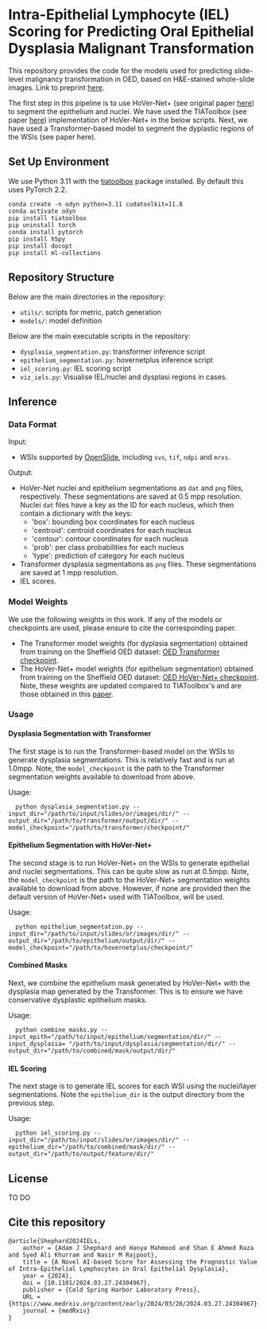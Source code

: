 # Intra-Epithelial Lymphocyte (IEL) Scoring for Predicting Oral Epithelial Dysplasia Malignant Transformation

This repository provides the code for the models used for predicting slide-level malignancy transformation in OED, based on H&E-stained whole-slide images. Link to preprint [here](https://www.medrxiv.org/content/10.1101/2024.03.27.24304967v1).

The first step in this pipeline is to use HoVer-Net+ (see original paper [here](https://openaccess.thecvf.com/content/ICCV2021W/CDPath/html/Shephard_Simultaneous_Nuclear_Instance_and_Layer_Segmentation_in_Oral_Epithelial_Dysplasia_ICCVW_2021_paper.html)) to segment the epithelium and nuclei. We have used the TIAToolbox (see paper [here](https://www.nature.com/articles/s43856-022-00186-5)) implementation of HoVer-Net+ in the below scripts. Next, we have used a Transformer-based model to segment the dyplastic regions of the WSIs (see paper here).

## Set Up Environment

We use Python 3.11 with the [tiatoolbox](https://github.com/TissueImageAnalytics/tiatoolbox) package installed. By default this uses PyTorch 2.2.

```
conda create -n odyn python=3.11 cudatoolkit=11.8
conda activate odyn
pip install tiatoolbox
pip uninstall torch
conda install pytorch
pip install h5py
pip install docopt
pip install ml-collections
```

## Repository Structure

Below are the main directories in the repository: 

- `utils/`: scripts for metric, patch generation
- `models/`: model definition

Below are the main executable scripts in the repository:

- `dysplasia_segmentation.py`: transformer inference script
- `epithelium_segmentation.py`: hovernetplus inference script
- `iel_scoring.py`: IEL scoring script
- `viz_iels.py`: Visualise IEL/nuclei and dysplasi regions in cases.


## Inference

### Data Format
Input: <br />
- WSIs supported by [OpenSlide](https://openslide.org/), including `svs`, `tif`, `ndpi` and `mrxs`.

Output: <br />
- HoVer-Net nuclei and epithelium segmentations as `dat` and `png` files, respectively. These segmentations are saved at 0.5 mpp resolution. Nuclei `dat` files have a key as the ID for each nucleus, which then contain a dictionary with the keys:
  - 'box': bounding box coordinates for each nucleus
  - 'centroid': centroid coordinates for each nucleus
  - 'contour': contour coordinates for each nucleus 
  - 'prob': per class probabilities for each nucleus
  - 'type': prediction of category for each nucleus
- Transformer dysplasia segmentations as `png` files. These segmentations are saved at 1 mpp resolution.
- IEL scores.

### Model Weights

We use the following weights in this work. If any of the models or checkpoints are used, please ensure to cite the corresponding paper.

- The Transformer model weights (for dyplasia segmentation) obtained from training on the Sheffield OED dataset: [OED Transformer checkpoint](https://drive.google.com/file/d/1EF3ItKmYhtdOy5aV9CJZ0a-g03LDaVy4/view?usp=sharing). 
- The HoVer-Net+ model weights (for epithelium segmentation) obtained from training on the Sheffield OED dataset: [OED HoVer-Net+ checkpoint](https://drive.google.com/file/d/1D2OQhHv-5e9ncRfjv2QM8HE7PAWoS79h/view?usp=sharing). Note, these weights are updated compared to TIAToolbox's and are those obtained in this [paper](https://arxiv.org/abs/2307.03757).

### Usage

#### Dysplasia Segmentation with Transformer

The first stage is to run the Transformer-based model on the WSIs to generate dysplasia segmentations. This is relatively fast and is run at 1.0mpp. Note, the `model_checkpoint` is the path to the Transformer segmentation weights available to download from above.

Usage: <br />
```
  python dysplasia_segmentation.py --input_dir="/path/to/input/slides/or/images/dir/" --output_dir="/path/to/transformer/output/dir/" --model_checkpoint="/path/to/transformer/checkpoint/"
```
#### Epithelium Segmentation with HoVer-Net+

The second stage is to run HoVer-Net+ on the WSIs to generate epithelial and nuclei segmentations. This can be quite slow as run at 0.5mpp. Note, the `model_checkpoint` is the path to the HoVer-Net+ segmentation weights available to download from above. However, if none are provided then the default version of HoVer-Net+ used with TIAToolbox, will be used.

Usage: <br />
```
  python epithelium_segmentation.py --input_dir="/path/to/input/slides/or/images/dir/" --output_dir="/path/to/epithelium/output/dir/" --model_checkpoint="/path/to/hovernetplus/checkpoint/"
```

#### Combined Masks

Next, we combine the epithelium mask generated by HoVer-Net+ with the dysplasia map generated by the Transformer. This is to ensure we have conservative dysplastic epithelium masks.

Usage: <br />
```
  python combine_masks.py --input_epith="/path/to/input/epithelium/segmentation/dir/" --input_dysplasia= "/path/to/input/dysplasia/segmentation/dir/" --output_dir="/path/to/combined/mask/output/dir/"
```

#### IEL Scoring

The next stage is to generate IEL scores for each WSI using the nuclei/layer segmentations. Note the `epithelium_dir` is the output directory from the previous step.

Usage: <br />
```
  python iel_scoring.py --input_dir="/path/to/input/slides/or/images/dir/" --epithelium_dir="/path/to/combined/mask/dir/" --output_dir="/path/to/output/feature/dir/"
```

## License

TO DO

## Cite this repository
```
@article{Shephard2024IELs,
	author = {Adam J Shephard and Hanya Mahmood and Shan E Ahmed Raza and Syed Ali Khurram and Nasir M Rajpoot},
	title = {A Novel AI-based Score for Assessing the Prognostic Value of Intra-Epithelial Lymphocytes in Oral Epithelial Dysplasia},
	year = {2024},
	doi = {10.1101/2024.03.27.24304967},
	publisher = {Cold Spring Harbor Laboratory Press},
	URL = {https://www.medrxiv.org/content/early/2024/03/28/2024.03.27.24304967},
	journal = {medRxiv}
}
```
